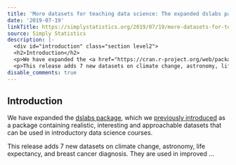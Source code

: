 ```yaml
---
title: 'More datasets for teaching data science: The expanded dslabs package'
date: '2019-07-19'
linkTitle: https://simplystatistics.org/2019/07/19/more-datasets-for-teaching-data-science-the-expanded-dslabs-package/
source: Simply Statistics
description: |-
  <div id="introduction" class="section level2">
  <h2>Introduction</h2>
  <p>We have expanded the <a href="https://cran.r-project.org/web/packages/dslabs/index.html">dslabs package</a>, which we <a href="https://simplystatistics.org/2018/01/22/the-dslabs-package-provides-datasets-for-teaching-data-science/">previously introduced</a> as a package containing realistic, interesting and approachable datasets that can be used in introductory data science courses.</p>
  <p>This release adds 7 new datasets on climate change, astronomy, life expectancy, and breast cancer diagnosis. They are used in improved ...
disable_comments: true
---
```

<div id="introduction" class="section level2">
<h2>Introduction</h2>
<p>We have expanded the <a href="https://cran.r-project.org/web/packages/dslabs/index.html">dslabs package</a>, which we <a href="https://simplystatistics.org/2018/01/22/the-dslabs-package-provides-datasets-for-teaching-data-science/">previously introduced</a> as a package containing realistic, interesting and approachable datasets that can be used in introductory data science courses.</p>
<p>This release adds 7 new datasets on climate change, astronomy, life expectancy, and breast cancer diagnosis. They are used in improved ...